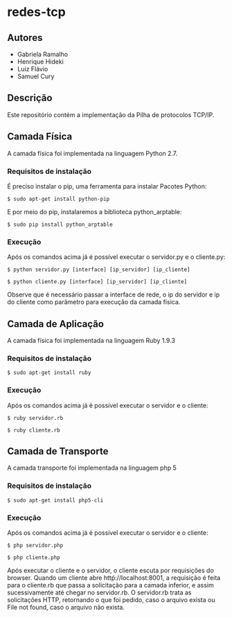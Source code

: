 # redes-tcp

## Autores
- Gabriela Ramalho
- Henrique Hideki
- Luiz Flávio 
- Samuel Cury

## Descrição
Este repositório contém a implementação da Pilha de protocolos TCP/IP.

## Camada Física
A camada física foi implementada na linguagem Python 2.7. 

### Requisitos de instalação
É preciso instalar o pip, uma ferramenta para instalar Pacotes Python: 
```
$ sudo apt-get install python-pip
```

E por meio do pip, instalaremos a biblioteca python_arptable:
```
$ sudo pip install python_arptable
```
### Execução
Após os comandos acima já é possível executar o servidor.py e o cliente.py:
```
$ python servidor.py [interface] [ip_servidor] [ip_cliente]
```
```
$ python cliente.py [interface] [ip_servidor] [ip_cliente]
```
Observe que é necessário passar a interface de rede, o ip do servidor e ip do cliente como parâmetro para execução da camada física.

## Camada de Aplicação
A camada física foi implementada na linguagem Ruby 1.9.3

### Requisitos de instalação
```
$ sudo apt-get install ruby
```
### Execução
Após os comandos acima já é possível executar o servidor e o cliente:
```
$ ruby servidor.rb
```
```
$ ruby cliente.rb
```

## Camada de Transporte
A camada transporte foi implementada na linguagem php 5

### Requisitos de instalação
```
$ sudo apt-get install php5-cli
```
### Execução
Após os comandos acima já é possível executar o servidor e o cliente:
```
$ php servidor.php
```
```
$ php cliente.php
```
Após executar o cliente e o servidor, o cliente escuta por requisições do browser.
Quando um cliente abre httṕ://localhost:8001, a requisição é feita para o cliente.rb que passa a solicitação para a camada inferior, e assim sucessivamente até chegar no servidor.rb. O servidor.rb trata as solicitações HTTP, retornando o que foi pedido, caso o arquivo exista ou File not found, caso o arquivo não exista.
